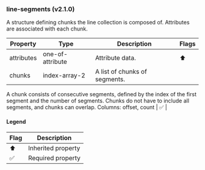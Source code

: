 ### line-segments (v2.1.0)
A structure defining chunks the line collection is composed of.
Attributes are associated with each chunk.

| Property | Type | Description | Flags |
|---|---|---|---|
| attributes | one-of-attribute | Attribute data. | ⬆️ |
| chunks | index-array-2 | A list of chunks of segments.
A chunk consists of consecutive segments, defined by the index of the first segment and the number of segments.
Chunks do not have to include all segments, and chunks can overlap.
Columns: offset, count | ✅ |


#### Legend

| Flag | Description |
| --- | --- |
| ⬆️ | Inherited property |
| ✅ | Required property |

